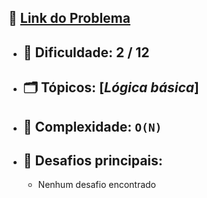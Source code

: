 🔗 [Link do Problema](https://judge.beecrowd.com/pt/problems/view/3422)
-


- 🧩 **Dificuldade:** 2 / 12  
    -
- 🗂 **Tópicos:** [*Lógica básica*]  
    -
- 🧮 **Complexidade:** `O(N)`  
    -
- 🎯 **Desafios principais:** 
    - 
    - Nenhum desafio encontrado
